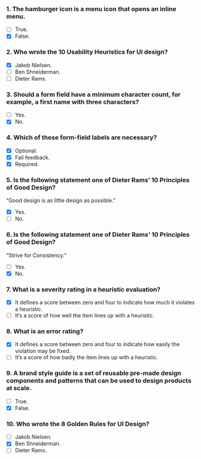 ### 1. The hamburger icon is a menu icon that opens an inline menu.

- [ ] True.
- [x] False.

### 2. Who wrote the 10 Usability Heuristics for UI design?

- [x] Jakob Nielsen.
- [ ] Ben Shneiderman.
- [ ] Dieter Rams.

### 3. Should a form field have a minimum character count, for example, a first name with three characters?

- [ ] Yes.
- [x] No.

### 4. Which of these form-field labels are necessary?

- [x] Optional.
- [x] Fail feedback.
- [x] Required.

### 5. Is the following statement one of Dieter Rams’ 10 Principles of Good Design?

“Good design is as little design as possible.”

- [x] Yes.
- [ ] No.

### 6. Is the following statement one of Dieter Rams’ 10 Principles of Good Design?

“Strive for Consistency.”

- [ ] Yes.
- [x] No.

### 7. What is a severity rating in a heuristic evaluation?

- [x] It defines a score between zero and four to indicate how much it violates a heuristic.
- [ ] It’s a score of how well the item lines up with a heuristic.

### 8. What is an error rating?

- [x] It defines a score between zero and four to indicate how easily the violation may be fixed.
- [ ] It’s a score of how badly the item lines up with a heuristic.

### 9. A brand style guide is a set of reusable pre-made design components and patterns that can be used to design products at scale.

- [ ] True.
- [x] False.

### 10. Who wrote the 8 Golden Rules for UI Design?

- [ ] Jakob Nielsen.
- [x] Ben Shneiderman.
- [ ] Dieter Rams.
